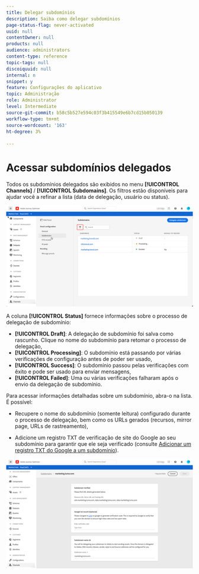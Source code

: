 ```yaml
---
title: Delegar subdomínios
description: Saiba como delegar subdomínios
page-status-flag: never-activated
uuid: null
contentOwner: null
products: null
audience: administrators
content-type: reference
topic-tags: null
discoiquuid: null
internal: n
snippet: y
feature: Configurações do aplicativo
topic: Administração
role: Administrator
level: Intermediate
source-git-commit: b58c5b527e594c03f3b415549e6b7cd15b050139
workflow-type: tm+mt
source-wordcount: '163'
ht-degree: 3%

---
```



# Acessar subdomínios delegados

Todos os subdomínios delegados são exibidos no menu **[!UICONTROL Channels]** / **[!UICONTROL Subdomains]**. Os filtros estão disponíveis para ajudar você a refinar a lista (data de delegação, usuário ou status).

![](../assets/subdomain-list.png)

A coluna **[!UICONTROL Status]** fornece informações sobre o processo de delegação de subdomínio:

* **[!UICONTROL Draft]**: A delegação de subdomínio foi salva como rascunho. Clique no nome do subdomínio para retomar o processo de delegação,
* **[!UICONTROL Processing]**: O subdomínio está passando por várias verificações de configuração antes de poder ser usado,
* **[!UICONTROL Success]**: O subdomínio passou pelas verificações com êxito e pode ser usado para enviar mensagens,
* **[!UICONTROL Failed]**: Uma ou várias verificações falharam após o envio da delegação de subdomínio.

Para acessar informações detalhadas sobre um subdomínio, abra-o na lista. É possível:

* Recupere o nome do subdomínio (somente leitura) configurado durante o processo de delegação, bem como os URLs gerados (recursos, mirror page, URLs de rastreamento),

* Adicione um registro TXT de verificação de site do Google ao seu subdomínio para garantir que ele seja verificado (consulte [Adicionar um registro TXT do Google a um subdomínio](google-txt.md)).

![](../assets/subdomain-delegated.png)
